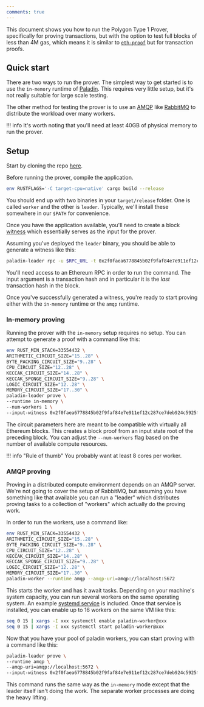 ```yaml
---
comments: true
---
```


This document shows you how to run the Polygon Type 1 Prover, specifically for proving transactions, but with the option to test full blocks of less than 4M gas, which means it is similar to [`eth-proof`](https://github.com/wborgeaud/eth-proof) but for transaction proofs.

## Quick start

There are two ways to run the prover. The simplest way to get started is to use the `in-memory` runtime of [Paladin](https://github.com/0xPolygonZero/paladin). This requires very little setup, but it's not really suitable for large scale testing. 

The other method for testing the prover is to use an [AMQP](https://en.wikipedia.org/wiki/Advanced_Message_Queuing_Protocol) like [RabbitMQ](https://en.wikipedia.org/wiki/RabbitMQ) to distribute the workload over many workers.

!!! info
    It's worth noting that you'll need at least 40GB of physical memory to run the prover.

## Setup

Start by cloning the repo [here](https://github.com/0xPolygonZero/eth-tx-proof/tree/jhilliard/deployment).

Before running the prover, compile the application. 

```bash
env RUSTFLAGS='-C target-cpu=native' cargo build --release
```

You should end up with two binaries in your `target/release` folder. One is called `worker` and the other is `leader`. Typically, we'll install these somewhere in our `$PATH` for convenience.

Once you have the application available, you'll need to create a block [witness](https://nmohnblatt.github.io/zk-jargon-decoder/definitions/witness.html) which essentially serves as the input for the prover. 

Assuming you've deployed the `leader` binary, you should be able to generate a witness like this:

```bash
paladin-leader rpc -u $RPC_URL -t 0x2f0faea6778845b02f9faf84e7e911ef12c287ce7deb924c5925f3626c77906e > 0x2f0faea6778845b02f9faf84e7e911ef12c287ce7deb924c5925f3626c77906e.json
```

You'll need access to an Ethereum RPC in order to run the command. The input argument is a transaction hash and in particular it is the _last_ transaction hash in the block.

Once you've successfully generated a witness, you're ready to start proving either with the `in-memory` runtime or the `amqp` runtime.

### In-memory proving

Running the prover with the `in-memory` setup requires no setup. You can attempt to generate a proof with a command like this:

```bash
env RUST_MIN_STACK=33554432 \
ARITHMETIC_CIRCUIT_SIZE="15..28" \
BYTE_PACKING_CIRCUIT_SIZE="9..28" \
CPU_CIRCUIT_SIZE="12..28" \
KECCAK_CIRCUIT_SIZE="14..28" \
KECCAK_SPONGE_CIRCUIT_SIZE="9..28" \
LOGIC_CIRCUIT_SIZE="12..28" \
MEMORY_CIRCUIT_SIZE="17..30" \
paladin-leader prove \
--runtime in-memory \
--num-workers 1 \
--input-witness 0x2f0faea6778845b02f9faf84e7e911ef12c287ce7deb924c5925f3626c77906e.json
```

The circuit parameters here are meant to be compatible with virtually all Ethereum blocks. This creates a block proof from an input state root of the preceding block. You can adjust the `--num-workers` flag based on the number of available compute resources. 

!!! info "Rule of thumb" 
    You probably want at least 8 cores per worker.

### AMQP proving

Proving in a distributed compute environment depends on an AMQP server. We're not going to cover the setup of RabbitMQ, but assuming you have something like that available you can run a "leader" which
distributes proving tasks to a collection of "workers" which actually do the proving work.

In order to run the workers, use a command like:

```bash
env RUST_MIN_STACK=33554432 \
ARITHMETIC_CIRCUIT_SIZE="15..28" \
BYTE_PACKING_CIRCUIT_SIZE="9..28" \
CPU_CIRCUIT_SIZE="12..28" \
KECCAK_CIRCUIT_SIZE="14..28" \
KECCAK_SPONGE_CIRCUIT_SIZE="9..28" \
LOGIC_CIRCUIT_SIZE="12..28" \
MEMORY_CIRCUIT_SIZE="17..30" \
paladin-worker --runtime amqp --amqp-uri=amqp://localhost:5672
```

This starts the worker and has it await tasks. Depending on your machine's system capacity, you can run several workers on the same operating system. An example [systemd service](https://github.com/0xPolygonZero/eth-tx-proof/blob/jhilliard/deployment/deploy/paladin-worker@.service) is included. Once that service is installed, you can enable up to 16 workers on the same VM like this:

```bash
seq 0 15 | xargs -I xxx systemctl enable paladin-worker@xxx
seq 0 15 | xargs -I xxx systemctl start paladin-worker@xxx
```

Now that you have your pool of paladin workers, you can start proving with a command like this:

```bash
paladin-leader prove \
--runtime amqp \
--amqp-uri=amqp://localhost:5672 \
--input-witness 0x2f0faea6778845b02f9faf84e7e911ef12c287ce7deb924c5925f3626c77906e.json
```

This command runs the same way as the `in-memory` mode except that the leader itself isn't doing the work. The separate worker processes are doing the heavy lifting.
